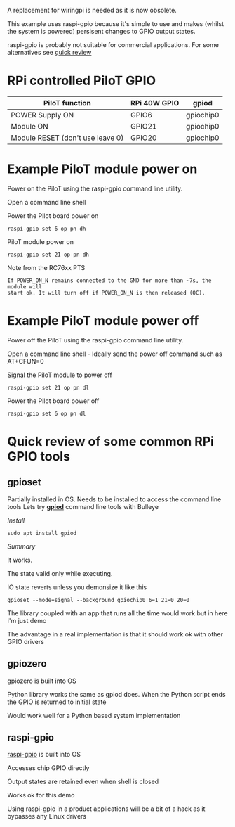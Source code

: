 A replacement for wiringpi is needed as it is now obsolete. 

This example uses raspi-gpio because it's simple to use and makes (whilst the system is powered) persisent changes to GPIO output states. 

raspi-gpio is probably not suitable for commercial applications. For some alternatives see [quick review](#Quick-review-of-some-common-RPi-GPIO-tools)

# RPi controlled PiloT GPIO
| PiloT function | RPi 40W GPIO | gpiod |
| --- | --- | --- |
| POWER Supply ON | GPIO6 | gpiochip0|
| Module ON | GPIO21 | gpiochip0|
| Module RESET (don't use leave 0) | GPIO20 | gpiochip0|


# Example PiloT module power on
Power on the PiloT using the raspi-gpio command line utility.

Open a command line shell  

Power the Pilot board power on  
```
raspi-gpio set 6 op pn dh
```

PiloT module power on  
```
raspi-gpio set 21 op pn dh
```

Note from the RC76xx PTS
```
If POWER_ON_N remains connected to the GND for more than ~7s, the module will
start ok. It will turn off if POWER_ON_N is then released (OC).
```


# Example PiloT module power off
Power off the PiloT using the raspi-gpio command line utility.  

Open a command line shell  - Ideally send the power off command such as AT+CFUN=0

Signal the PiloT module to power off  
```
raspi-gpio set 21 op pn dl
```


Power the Pilot board power off   
```
raspi-gpio set 6 op pn dl
```



# Quick review of some common RPi GPIO tools
## gpioset
Partially installed in OS. Needs to be installed to access the command line tools
Lets try **[gpiod](https://github.com/brgl/libgpiod)** command line tools with Bulleye

*Install*
```
sudo apt install gpiod
```

*Summary*

It works. 

The state valid only while executing. 

IO state reverts unless you demonsize it like this
```
gpioset --mode=signal --background gpiochip0 6=1 21=0 20=0
```

The library coupled with an app that runs all the time would work but in here I'm just demo

The advantage in a real implementation is that it should work ok with other GPIO drivers

## gpiozero
gpiozero is built into OS

Python library works the same as gpiod does. When the Python script ends the GPIO is returned to initial state

Would work well for a Python based system implementation

## raspi-gpio
[raspi-gpio](https://github.com/RPi-Distro/raspi-gpio) is built into OS 

Accesses chip GPIO directly

Output states are retained even when shell is closed

Works ok for this demo

Using raspi-gpio in a product applications will be a bit of a hack as it bypasses any Linux drivers

